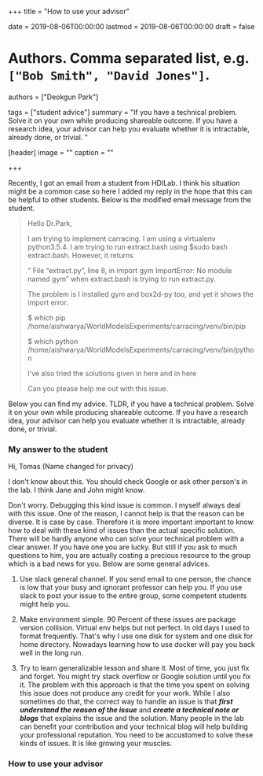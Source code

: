 +++
title = "How to use your advisor"

date = 2019-08-06T00:00:00
lastmod = 2019-08-06T00:00:00
draft = false

# Authors. Comma separated list, e.g. `["Bob Smith", "David Jones"]`.
authors = ["Deokgun Park"]

tags = ["student advice"]
summary = "If you have a technical problem. Solve it on your own while producing shareable outcome. If you have a research idea, your advisor can help you evaluate whether it is intractable, already done, or trivial. "

[header]
image = ""
caption = ""

+++

Recently, I got an email from a student from HDILab.  I think his situation might be a common case so here I added my reply in the hope that this can be helpful to other students. Below is the modified email message from the student. 

> Hello Dr.Park,
>
> I am trying to implement carracing. I am using a virtualenv python3.5.4. I am trying to run extract.bash using $sudo bash extract.bash. However, it returns 
>
>
> ” File “extract.py”, line 8, in <module>
>    import gym
> ImportError: No module named gym” when extract.bash is trying to run extract.py. 
>
> The problem is I installed gym and box2d-py too, and yet it shows the import error. 
>
>
> $ which pip 
> /home/aishwarya/WorldModelsExperiments/carracing/venv/bin/pip
> 
> $ which python         
> /home/aishwarya/WorldModelsExperiments/carracing/venv/bin/python
>
> I’ve also tried the solutions given in here and in here
>
> Can you please help me out with this issue.


 Below you can find my advice. TLDR, if you have a technical problem. Solve it on your own while producing shareable outcome. If you have a research idea, your advisor can help you evaluate whether it is intractable, already done, or trivial.

### My answer to the student

Hi, Tomas (Name changed for privacy)


I don't know about this. You should check Google or ask other person's in the lab. I think Jane and John might know. 

Don't worry. Debugging this kind issue is common. I myself always deal with this issue. One of the reason, I cannot help is that the reason can be diverse. It is case by case. Therefore it is more important important to know how to deal with these kind of issues than the actual specific solution.  There will be hardly anyone who can solve your technical problem with a clear answer. If you have one you are lucky. But still if you ask to much questions to him, you are actually costing a precious resource to the group which is a bad news for you.  Below are some general advices. 

1. Use slack general channel. If you send email to one person, the chance is low that  your busy and ignorant professor can help you. If you use slack to post your issue to the entire group, some competent students might help you. 

2. Make environment simple. 
90 Percent of these issues are package version collision.  Virtual env helps but not perfect. In old days I used to format frequently. That's why I use one disk for system and one disk for home directory. Nowadays learning how to use docker will pay you back well in the long run. 

3. Try to learn generalizable lesson and share it. Most of time, you just fix and forget. You might try stack overflow or Google solution until you fix it. The problem with this approach is that the time you spent on solving this issue does not produce any credit for your work.  While I also sometimes do that, the correct way to handle an issue is that ***first understand the reason of the issue*** and ***create a technical note or blogs*** that explains the issue and the solution.  Many people in the lab can benefit your contribution and your technical blog will help building your professional reputation. You need to be accustomed to solve these kinds of issues. It is like growing your muscles. 

### How to use your advisor

